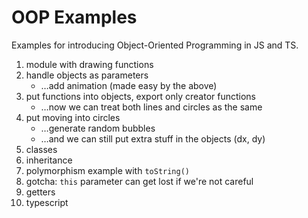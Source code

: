 # OOP Examples

Examples for introducing Object-Oriented Programming in JS and TS.

1. module with drawing functions
2. handle objects as parameters
   * …add animation (made easy by the above)
3. put functions into objects, export only creator functions
   * …now we can treat both lines and circles as the same
4. put moving into circles
   * …generate random bubbles
   * …and we can still put extra stuff in the objects (dx, dy)
5. classes
6. inheritance
7. polymorphism example with `toString()`
8. gotcha: `this` parameter can get lost if we're not careful
9. getters
10. typescript
